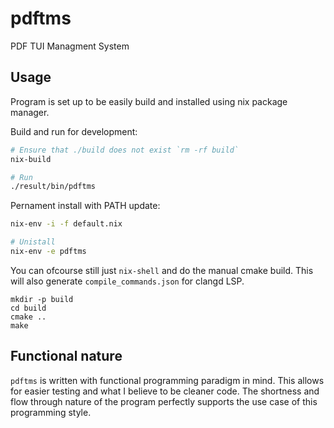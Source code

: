# pdftms
PDF TUI Managment System

## Usage
Program is set up to be easily build and installed using nix package manager. 

Build and run for development:
```bash
# Ensure that ./build does not exist `rm -rf build`
nix-build

# Run
./result/bin/pdftms
```

Pernament install with PATH update:
```bash
nix-env -i -f default.nix

# Unistall
nix-env -e pdftms
```

You can ofcourse still just `nix-shell` and do the manual cmake build. This will also generate `compile_commands.json` for clangd LSP.
```
mkdir -p build
cd build 
cmake ..
make
```

## Functional nature
`pdftms` is written with functional programming paradigm in mind. This allows for easier testing and what I believe to be cleaner code. The shortness and flow through nature of the program perfectly supports the use case of this programming style.
